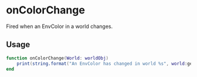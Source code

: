 # onColorChange

Fired when an EnvColor in a world changes.

## Usage

```lua
function onColorChange(World: worldObj)
    print(string.format("An EnvColor has changed in world %s", world:getname()))
end
```
